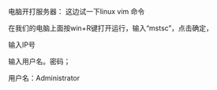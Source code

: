 电脑开打服务器：
这边试一下linux vim 命令



 在我们的电脑上面按win+R键打开运行，输入“mstsc”，点击确定，

输入IP号

输入用户名。密码；

用户名：Administrator

